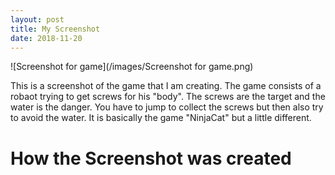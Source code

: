 ```yaml
---
layout: post
title: My Screenshot
date: 2018-11-20
---
```


![Screenshot for game](/images/Screenshot for game.png)

This is a screenshot of the game that I am creating. The game consists of a robaot trying to get screws for his "body". The screws are the target and the water is the danger. You have to jump to collect the screws but then also try to avoid the water. It is basically the game "NinjaCat" but a little different.

# How the Screenshot was created


      
      
